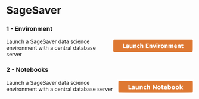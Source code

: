 # SageSaver

### 1 - Environment

<a href="https://console.aws.amazon.com/cloudformation/home?region=us-west-2#/stacks/quickcreate?
         stackName=My%20SageSaver%20Environment
         &templateURL=https://sagesaver-cf-templates.s3.us-west-2.amazonaws.com/environment.yml">
  <img src="https://github.com/Cozieee/sagesaver/blob/master/assets/launch_environment.png" width=220 height=40 align="right"/>
</a>
<p>
  Launch a SageSaver data science environment with a central database server
</p>

### 2 - Notebooks

<a href="https://console.aws.amazon.com/cloudformation/home?region=us-west-2#/stacks/quickcreate?
         stackName=My%20SageSaver%20Notebook
         &templateURL=https://sagesaver-cf-templates.s3.us-west-2.amazonaws.com/notebook.yml">
  <img src="https://github.com/Cozieee/sagesaver/blob/master/assets/launch_notebook.png" width=206 height=40 align="right"/>
</a>
<p>
  Launch a SageSaver data science environment with a central database server
</p>
